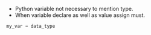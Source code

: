 - Python variable not necessary to mention type.
- When variable declare as well as value assign must.
```python
my_var = data_type
```
